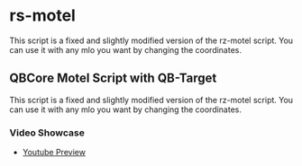 # rs-motel
This script is a fixed and slightly modified version of the rz-motel script. You can use it with any mlo you want by changing the coordinates.

## QBCore Motel Script with QB-Target
This script is a fixed and slightly modified version of the rz-motel script. You can use it with any mlo you want by changing the coordinates.

### Video Showcase
* [Youtube Preview]([../../text.md](https://www.youtube.com/watch?v=NE3P-48jLfY))

